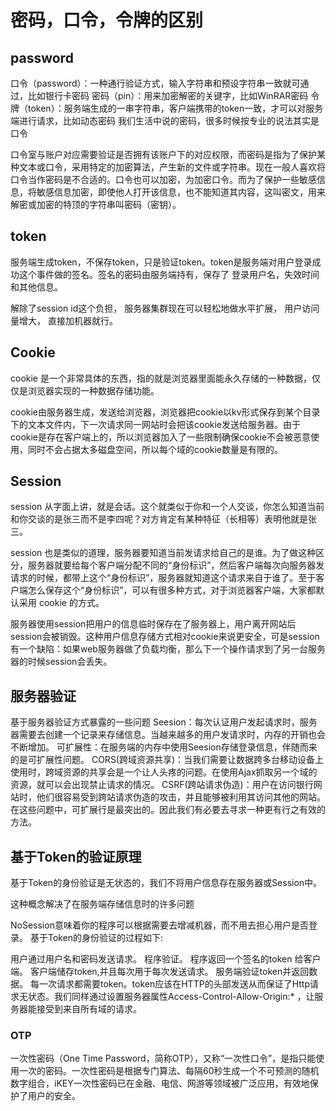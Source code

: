 # 密码，口令，令牌的区别

## password
口令（password）：一种通行验证方式，输入字符串和预设字符串一致就可通过，比如银行卡密码
密码（pin）：用来加密解密的关键字，比如WinRAR密码
令牌（token）：服务端生成的一串字符串，客户端携带的token一致，才可以对服务端进行请求，比如动态密码
我们生活中说的密码，很多时候按专业的说法其实是口令

口令室与账户对应需要验证是否拥有该账户下的对应权限，而密码是指为了保护某种文本或口令，采用特定的加密算法，产生新的文件或字符串。现在一般人喜欢将口令当作密码是不合适的。口令也可以加密，为加密口令。而为了保护一些敏感信息，将敏感信息加密，即使他人打开该信息，也不能知道其内容，这叫密文，用来解密或加密的特顶的字符串叫密码（密钥）。

## token
服务端生成token，不保存token，只是验证token。token是服务端对用户登录成功这个事件做的签名。签名的密码由服务端持有，保存了 登录用户名，失效时间和其他信息。

解除了session id这个负担， 服务器集群现在可以轻松地做水平扩展， 用户访问量增大， 直接加机器就行。 

## Cookie
cookie 是一个非常具体的东西，指的就是浏览器里面能永久存储的一种数据，仅仅是浏览器实现的一种数据存储功能。

cookie由服务器生成，发送给浏览器，浏览器把cookie以kv形式保存到某个目录下的文本文件内，下一次请求同一网站时会把该cookie发送给服务器。由于cookie是存在客户端上的，所以浏览器加入了一些限制确保cookie不会被恶意使用，同时不会占据太多磁盘空间，所以每个域的cookie数量是有限的。


## Session
session 从字面上讲，就是会话。这个就类似于你和一个人交谈，你怎么知道当前和你交谈的是张三而不是李四呢？对方肯定有某种特征（长相等）表明他就是张三。

session 也是类似的道理，服务器要知道当前发请求给自己的是谁。为了做这种区分，服务器就要给每个客户端分配不同的“身份标识”，然后客户端每次向服务器发请求的时候，都带上这个“身份标识”，服务器就知道这个请求来自于谁了。至于客户端怎么保存这个“身份标识”，可以有很多种方式，对于浏览器客户端，大家都默认采用 cookie 的方式。

服务器使用session把用户的信息临时保存在了服务器上，用户离开网站后session会被销毁。这种用户信息存储方式相对cookie来说更安全，可是session有一个缺陷：如果web服务器做了负载均衡，那么下一个操作请求到了另一台服务器的时候session会丢失。

## 服务器验证
基于服务器验证方式暴露的一些问题
Seesion：每次认证用户发起请求时，服务器需要去创建一个记录来存储信息。当越来越多的用户发请求时，内存的开销也会不断增加。
可扩展性：在服务端的内存中使用Seesion存储登录信息，伴随而来的是可扩展性问题。
CORS(跨域资源共享)：当我们需要让数据跨多台移动设备上使用时，跨域资源的共享会是一个让人头疼的问题。在使用Ajax抓取另一个域的资源，就可以会出现禁止请求的情况。
CSRF(跨站请求伪造)：用户在访问银行网站时，他们很容易受到跨站请求伪造的攻击，并且能够被利用其访问其他的网站。
在这些问题中，可扩展行是最突出的。因此我们有必要去寻求一种更有行之有效的方法。

## 基于Token的验证原理
基于Token的身份验证是无状态的，我们不将用户信息存在服务器或Session中。

这种概念解决了在服务端存储信息时的许多问题

NoSession意味着你的程序可以根据需要去增减机器，而不用去担心用户是否登录。
基于Token的身份验证的过程如下:

用户通过用户名和密码发送请求。
程序验证。
程序返回一个签名的token 给客户端。
客户端储存token,并且每次用于每次发送请求。
服务端验证token并返回数据。
每一次请求都需要token。token应该在HTTP的头部发送从而保证了Http请求无状态。我们同样通过设置服务器属性Access-Control-Allow-Origin:* ，让服务器能接受到来自所有域的请求。

### OTP
一次性密码（One Time Password，简称OTP），又称“一次性口令”，是指只能使用一次的密码。一次性密码是根据专门算法、每隔60秒生成一个不可预测的随机数字组合，iKEY一次性密码已在金融、电信、网游等领域被广泛应用，有效地保护了用户的安全。